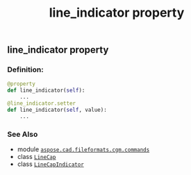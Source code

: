 ﻿---
title: line_indicator property
second_title: Aspose.CAD for Python via .NET API References
description: 
type: docs
weight: 90
url: /python-net/aspose.cad.fileformats.cgm.commands/linecap/line_indicator/
is_root: false
---

## line_indicator property

### Definition:
```python
@property
def line_indicator(self):
    ...
@line_indicator.setter
def line_indicator(self, value):
    ...
```

### See Also
* module [`aspose.cad.fileformats.cgm.commands`](../../)
* class [`LineCap`](/cad/python-net/aspose.cad.fileformats.cgm.commands/linecap)
* class [`LineCapIndicator`](/cad/python-net/aspose.cad.fileformats.cgm.enums/linecapindicator)

